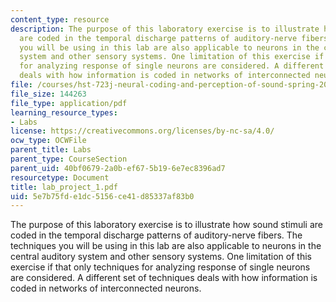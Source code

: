 ```yaml
---
content_type: resource
description: The purpose of this laboratory exercise is to illustrate how sound stimuli
  are coded in the temporal discharge patterns of auditory-nerve fibers. The techniques
  you will be using in this lab are also applicable to neurons in the central auditory
  system and other sensory systems. One limitation of this exercise if that only techniques
  for analyzing response of single neurons are considered. A different set of techniques
  deals with how information is coded in networks of interconnected neurons.
file: /courses/hst-723j-neural-coding-and-perception-of-sound-spring-2005/5e7b75fde1dc5156ce41d85337af83b0_lab_project_1.pdf
file_size: 144263
file_type: application/pdf
learning_resource_types:
- Labs
license: https://creativecommons.org/licenses/by-nc-sa/4.0/
ocw_type: OCWFile
parent_title: Labs
parent_type: CourseSection
parent_uid: 40bf0679-2a0b-ef67-5b19-6e7ec8396ad7
resourcetype: Document
title: lab_project_1.pdf
uid: 5e7b75fd-e1dc-5156-ce41-d85337af83b0
---
```

The purpose of this laboratory exercise is to illustrate how sound stimuli are coded in the temporal discharge patterns of auditory-nerve fibers. The techniques you will be using in this lab are also applicable to neurons in the central auditory system and other sensory systems. One limitation of this exercise if that only techniques for analyzing response of single neurons are considered. A different set of techniques deals with how information is coded in networks of interconnected neurons.